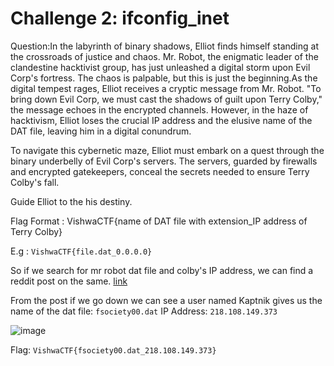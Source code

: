 # Challenge 2: ifconfig_inet
Question:In the labyrinth of binary shadows, Elliot finds himself standing at the crossroads of justice and chaos.
Mr. Robot, the enigmatic leader of the clandestine hacktivist group, has just unleashed a digital storm upon Evil 
Corp's fortress. The chaos is palpable, but this is just the beginning.As the digital tempest rages, Elliot receives 
a cryptic message from Mr. Robot. "To bring down Evil Corp, we must cast the shadows of guilt upon Terry Colby," the 
message echoes in the encrypted channels. However, in the haze of hacktivism, Elliot loses the crucial IP address 
and the elusive name of the DAT file, leaving him in a digital conundrum.

To navigate this cybernetic maze, Elliot must embark on a quest through the binary underbelly of Evil Corp's servers.
The servers, guarded by firewalls and encrypted gatekeepers, conceal the secrets needed to ensure Terry Colby's fall.

Guide Elliot to the his destiny.

Flag Format : VishwaCTF{name of DAT file with extension_IP address of Terry Colby}

E.g : ``` VishwaCTF{file.dat_0.0.0.0} ```

So if we search for mr robot dat file and colby's IP address, we can find a reddit post on the same.
[link](https://www.reddit.com/r/MrRobot/comments/km2xo0/ip_address_goof_up/)

From the post if we go down we can see a user named Kaptnik gives us the 
name of the dat file: ``` fsociety00.dat ```
IP Address: ``` 218.108.149.373 ```

![image](https://github.com/PSrujanReddy/OnlineCTF-Writeups/assets/118731259/f8a68c74-95c3-4076-ba2e-b7f010484260)

Flag: ``` VishwaCTF{fsociety00.dat_218.108.149.373} ```

